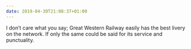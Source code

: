 ```yaml
---
date: 2019-04-30T21:08:37+01:00
---
```

I don’t care what you say; Great Western Railway easily has the best livery on the network. If only the same could be said for its service and punctuality.